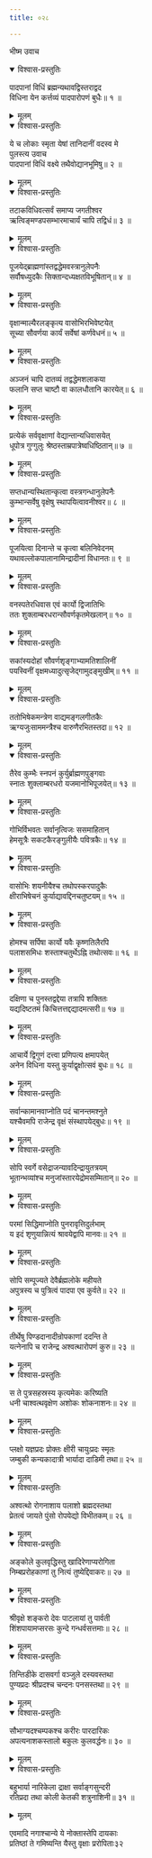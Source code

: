 ```yaml
---
title: ०२८

---
```

भीष्म उवाच  

<details open><summary>विश्वास-प्रस्तुतिः</summary>

पादपानां विधिं ब्रह्मन्यथावद्विस्तराद्वद  
विधिना येन कर्त्तव्यं पादपारोपणं बुधैः॥ १ ॥
</details>

<details><summary>मूलम्</summary>

पादपानां विधिं ब्रह्मन्यथावद्विस्तराद्वद  
विधिना येन कर्त्तव्यं पादपारोपणं बुधैः॥ १ ॥
</details>



<details open><summary>विश्वास-प्रस्तुतिः</summary>

ये च लोकाः स्मृता येषां तानिदानीं वदस्व मे  
पुलस्त्य उवाच  
पादपानां विधिं वक्ष्ये तथैवोद्यानभूमिषु॥ २ ॥
</details>

<details><summary>मूलम्</summary>

ये च लोकाः स्मृता येषां तानिदानीं वदस्व मे  
पुलस्त्य उवाच  
पादपानां विधिं वक्ष्ये तथैवोद्यानभूमिषु॥ २ ॥
</details>



<details open><summary>विश्वास-प्रस्तुतिः</summary>

तटाकविधिवत्सर्वं समाप्य जगतीश्वर  
ऋत्विङ्मण्डपसम्भारमाचार्यं चापि तद्विधं॥ ३ ॥
</details>

<details><summary>मूलम्</summary>

तटाकविधिवत्सर्वं समाप्य जगतीश्वर  
ऋत्विङ्मण्डपसम्भारमाचार्यं चापि तद्विधं॥ ३ ॥
</details>



<details open><summary>विश्वास-प्रस्तुतिः</summary>

पूजयेद्ब्राह्मणांस्तद्वद्धेमवस्त्रानुलेपनैः  
सर्वौषध्युदकैः सिक्तान्दध्यक्षतविभूषितान्॥ ४ ॥
</details>

<details><summary>मूलम्</summary>

पूजयेद्ब्राह्मणांस्तद्वद्धेमवस्त्रानुलेपनैः  
सर्वौषध्युदकैः सिक्तान्दध्यक्षतविभूषितान्॥ ४ ॥
</details>



<details open><summary>विश्वास-प्रस्तुतिः</summary>

वृक्षान्माल्यैरलङ्कृत्य वासोभिरभिवेष्टयेत्  
सूच्या सौवर्णया कार्यं सर्वेषां कर्णवेधनं॥ ५ ॥
</details>

<details><summary>मूलम्</summary>

वृक्षान्माल्यैरलङ्कृत्य वासोभिरभिवेष्टयेत्  
सूच्या सौवर्णया कार्यं सर्वेषां कर्णवेधनं॥ ५ ॥
</details>



<details open><summary>विश्वास-प्रस्तुतिः</summary>

अञ्जनं चापि दातव्यं तद्वद्धेमशलाकया  
फलानि सप्त चाष्टौ वा कालधौतानि कारयेत्॥ ६ ॥
</details>

<details><summary>मूलम्</summary>

अञ्जनं चापि दातव्यं तद्वद्धेमशलाकया  
फलानि सप्त चाष्टौ वा कालधौतानि कारयेत्॥ ६ ॥
</details>



<details open><summary>विश्वास-प्रस्तुतिः</summary>

प्रत्येकं सर्ववृक्षाणां वेद्यान्तान्यधिवासयेत्  
धूपोत्र गुग्गुलुः श्रेष्ठस्ताम्रपात्रेष्वधिष्ठितान्॥ ७ ॥
</details>

<details><summary>मूलम्</summary>

प्रत्येकं सर्ववृक्षाणां वेद्यान्तान्यधिवासयेत्  
धूपोत्र गुग्गुलुः श्रेष्ठस्ताम्रपात्रेष्वधिष्ठितान्॥ ७ ॥
</details>



<details open><summary>विश्वास-प्रस्तुतिः</summary>

सप्तधान्यस्थितान्कृत्वा वस्त्रगन्धानुलेपनैः  
कुम्भान्सर्वेषु वृक्षेषु स्थापयित्वावनीश्वर॥ ८ ॥
</details>

<details><summary>मूलम्</summary>

सप्तधान्यस्थितान्कृत्वा वस्त्रगन्धानुलेपनैः  
कुम्भान्सर्वेषु वृक्षेषु स्थापयित्वावनीश्वर॥ ८ ॥
</details>



<details open><summary>विश्वास-प्रस्तुतिः</summary>

पूजयित्वा दिनान्ते च कृत्वा बलिनिवेदनम्  
यथावल्लोकपालानामिन्द्रादीनां विधानतः॥ ९ ॥
</details>

<details><summary>मूलम्</summary>

पूजयित्वा दिनान्ते च कृत्वा बलिनिवेदनम्  
यथावल्लोकपालानामिन्द्रादीनां विधानतः॥ ९ ॥
</details>



<details open><summary>विश्वास-प्रस्तुतिः</summary>

वनस्पतेरधिवास एवं कार्यो द्विजातिभिः  
ततः शुक्लाम्बरधरान्सौवर्णकृतमेखलान्॥ १० ॥
</details>

<details><summary>मूलम्</summary>

वनस्पतेरधिवास एवं कार्यो द्विजातिभिः  
ततः शुक्लाम्बरधरान्सौवर्णकृतमेखलान्॥ १० ॥
</details>



<details open><summary>विश्वास-प्रस्तुतिः</summary>

सकांस्यदोहां सौवर्णशृङ्गाभ्यामतिशालिनीं  
पयस्विनीं वृक्षमध्यादुत्सृजेद्गामुदङ्मुखीम्॥ ११ ॥
</details>

<details><summary>मूलम्</summary>

सकांस्यदोहां सौवर्णशृङ्गाभ्यामतिशालिनीं  
पयस्विनीं वृक्षमध्यादुत्सृजेद्गामुदङ्मुखीम्॥ ११ ॥
</details>



<details open><summary>विश्वास-प्रस्तुतिः</summary>

ततोभिषेकमन्त्रेण वाद्यमङ्गलगीतकैः  
ऋग्यजुःसाममन्त्रैश्च वारुणैरभितस्तदा॥ १२ ॥
</details>

<details><summary>मूलम्</summary>

ततोभिषेकमन्त्रेण वाद्यमङ्गलगीतकैः  
ऋग्यजुःसाममन्त्रैश्च वारुणैरभितस्तदा॥ १२ ॥
</details>



<details open><summary>विश्वास-प्रस्तुतिः</summary>

तैरेव कुम्भैः स्नपनं कुर्युर्ब्राह्मणपुङ्गवाः  
स्नातः शुक्लाम्बरधरो यजमानोभिपूजयेत्॥ १३ ॥
</details>

<details><summary>मूलम्</summary>

तैरेव कुम्भैः स्नपनं कुर्युर्ब्राह्मणपुङ्गवाः  
स्नातः शुक्लाम्बरधरो यजमानोभिपूजयेत्॥ १३ ॥
</details>



<details open><summary>विश्वास-प्रस्तुतिः</summary>

गोभिर्विभवतः सर्वानृत्विजः ससमाहितान्  
हेमसूत्रैः सकटकैरङ्गुलीयैः पवित्रकैः॥ १४ ॥
</details>

<details><summary>मूलम्</summary>

गोभिर्विभवतः सर्वानृत्विजः ससमाहितान्  
हेमसूत्रैः सकटकैरङ्गुलीयैः पवित्रकैः॥ १४ ॥
</details>



<details open><summary>विश्वास-प्रस्तुतिः</summary>

वासोभिः शयनीयैश्च तथोपस्करपादुकैः  
क्षीराभिषेचनं कुर्याद्यावद्दिनचतुष्टयम्॥ १५ ॥
</details>

<details><summary>मूलम्</summary>

वासोभिः शयनीयैश्च तथोपस्करपादुकैः  
क्षीराभिषेचनं कुर्याद्यावद्दिनचतुष्टयम्॥ १५ ॥
</details>



<details open><summary>विश्वास-प्रस्तुतिः</summary>

होमश्च सर्पिषा कार्यो यवैः कृष्णतिलैरपि  
पलाशसमिधः शस्ताश्चतुर्थेऽह्नि तथोत्सवः॥ १६ ॥
</details>

<details><summary>मूलम्</summary>

होमश्च सर्पिषा कार्यो यवैः कृष्णतिलैरपि  
पलाशसमिधः शस्ताश्चतुर्थेऽह्नि तथोत्सवः॥ १६ ॥
</details>



<details open><summary>विश्वास-प्रस्तुतिः</summary>

दक्षिणा च पुनस्तद्वद्देया तत्रापि शक्तितः  
यद्यदिष्टतमं किचित्तत्तद्दद्यादमत्सरी॥ १७ ॥
</details>

<details><summary>मूलम्</summary>

दक्षिणा च पुनस्तद्वद्देया तत्रापि शक्तितः  
यद्यदिष्टतमं किचित्तत्तद्दद्यादमत्सरी॥ १७ ॥
</details>



<details open><summary>विश्वास-प्रस्तुतिः</summary>

आचार्ये द्विगुणं दत्त्वा प्रणिपत्य क्षमापयेत्  
अनेन विधिना यस्तु कुर्याद्वृक्षोत्सवं बुधः॥ १८ ॥
</details>

<details><summary>मूलम्</summary>

आचार्ये द्विगुणं दत्त्वा प्रणिपत्य क्षमापयेत्  
अनेन विधिना यस्तु कुर्याद्वृक्षोत्सवं बुधः॥ १८ ॥
</details>



<details open><summary>विश्वास-प्रस्तुतिः</summary>

सर्वान्कामानवाप्नोति पदं चानन्तमश्नुते  
यश्चैवमपि राजेन्द्र वृक्षं संस्थापयेद्बुधः॥ १९ ॥
</details>

<details><summary>मूलम्</summary>

सर्वान्कामानवाप्नोति पदं चानन्तमश्नुते  
यश्चैवमपि राजेन्द्र वृक्षं संस्थापयेद्बुधः॥ १९ ॥
</details>



<details open><summary>विश्वास-प्रस्तुतिः</summary>

सोपि स्वर्गे वसेद्राजन्यावदिन्द्रायुतत्रयम्  
भूतान्भव्यांश्च मनुजांस्तारयेद्रोमसम्मितान्॥ २० ॥
</details>

<details><summary>मूलम्</summary>

सोपि स्वर्गे वसेद्राजन्यावदिन्द्रायुतत्रयम्  
भूतान्भव्यांश्च मनुजांस्तारयेद्रोमसम्मितान्॥ २० ॥
</details>



<details open><summary>विश्वास-प्रस्तुतिः</summary>

परमां सिद्धिमाप्नोति पुनरावृत्तिदुर्लभाम्  
य इदं शृणुयान्नित्यं श्रावयेद्वापि मानवः॥ २१ ॥
</details>

<details><summary>मूलम्</summary>

परमां सिद्धिमाप्नोति पुनरावृत्तिदुर्लभाम्  
य इदं शृणुयान्नित्यं श्रावयेद्वापि मानवः॥ २१ ॥
</details>



<details open><summary>विश्वास-प्रस्तुतिः</summary>

सोपि सम्पूज्यते देवैर्ब्रह्मलोके महीयते  
अपुत्रस्य च पुत्रित्वं पादपा एव कुर्वते॥ २२ ॥
</details>

<details><summary>मूलम्</summary>

सोपि सम्पूज्यते देवैर्ब्रह्मलोके महीयते  
अपुत्रस्य च पुत्रित्वं पादपा एव कुर्वते॥ २२ ॥
</details>



<details open><summary>विश्वास-प्रस्तुतिः</summary>

तीर्थेषु पिण्डदानादीन्रोपकाणां ददन्ति ते  
यत्नेनापि च राजेन्द्र अश्वत्थारोपणं कुरु॥ २३ ॥
</details>

<details><summary>मूलम्</summary>

तीर्थेषु पिण्डदानादीन्रोपकाणां ददन्ति ते  
यत्नेनापि च राजेन्द्र अश्वत्थारोपणं कुरु॥ २३ ॥
</details>



<details open><summary>विश्वास-प्रस्तुतिः</summary>

स ते पुत्रसहस्रस्य कृत्यमेकः करिष्यति  
धनी चाश्वत्थवृक्षेण अशोकः शोकनाशनः॥ २४ ॥
</details>

<details><summary>मूलम्</summary>

स ते पुत्रसहस्रस्य कृत्यमेकः करिष्यति  
धनी चाश्वत्थवृक्षेण अशोकः शोकनाशनः॥ २४ ॥
</details>



<details open><summary>विश्वास-प्रस्तुतिः</summary>

प्लक्षो यज्ञप्रदः प्रोक्तः क्षीरी चायुःप्रदः स्मृतः  
जम्बुकी कन्यकादात्री भार्यादा दाडिमी तथा॥ २५ ॥
</details>

<details><summary>मूलम्</summary>

प्लक्षो यज्ञप्रदः प्रोक्तः क्षीरी चायुःप्रदः स्मृतः  
जम्बुकी कन्यकादात्री भार्यादा दाडिमी तथा॥ २५ ॥
</details>



<details open><summary>विश्वास-प्रस्तुतिः</summary>

अश्वत्थो रोगनाशाय पलाशो ब्रह्मदस्तथा  
प्रेतत्वं जायते पुंसो रोपयेद्यो विभीतकम्॥ २६ ॥
</details>

<details><summary>मूलम्</summary>

अश्वत्थो रोगनाशाय पलाशो ब्रह्मदस्तथा  
प्रेतत्वं जायते पुंसो रोपयेद्यो विभीतकम्॥ २६ ॥
</details>



<details open><summary>विश्वास-प्रस्तुतिः</summary>

अङ्कोले कुलवृद्धिस्तु खादिरेणाप्यरोगिता  
निम्बप्ररोहकाणां तु नित्यं तुष्येद्दिवाकरः॥ २७ ॥
</details>

<details><summary>मूलम्</summary>

अङ्कोले कुलवृद्धिस्तु खादिरेणाप्यरोगिता  
निम्बप्ररोहकाणां तु नित्यं तुष्येद्दिवाकरः॥ २७ ॥
</details>



<details open><summary>विश्वास-प्रस्तुतिः</summary>

श्रीवृक्षे शङ्करो देवः पाटलायां तु पार्वती  
शिंशपायामप्सरसः कुन्दे गन्धर्वसत्तमाः॥ २८ ॥
</details>

<details><summary>मूलम्</summary>

श्रीवृक्षे शङ्करो देवः पाटलायां तु पार्वती  
शिंशपायामप्सरसः कुन्दे गन्धर्वसत्तमाः॥ २८ ॥
</details>



<details open><summary>विश्वास-प्रस्तुतिः</summary>

तिन्तिडीके दासवर्गा वञ्जुले दस्यवस्तथा  
पुण्यप्रदः श्रीप्रदश्च चन्दनः पनसस्तथा॥ २९ ॥
</details>

<details><summary>मूलम्</summary>

तिन्तिडीके दासवर्गा वञ्जुले दस्यवस्तथा  
पुण्यप्रदः श्रीप्रदश्च चन्दनः पनसस्तथा॥ २९ ॥
</details>



<details open><summary>विश्वास-प्रस्तुतिः</summary>

सौभाग्यदश्चम्पकश्च करीरः पारदारिकः  
अपत्यनाशकस्तालो बकुलः कुलवर्द्धनः॥ ३० ॥
</details>

<details><summary>मूलम्</summary>

सौभाग्यदश्चम्पकश्च करीरः पारदारिकः  
अपत्यनाशकस्तालो बकुलः कुलवर्द्धनः॥ ३० ॥
</details>



<details open><summary>विश्वास-प्रस्तुतिः</summary>

बहुभार्या नारिकेला द्राक्षा सर्वाङ्गसुन्दरी  
रतिप्रदा तथा कोली केतकी शत्रुनाशिनी॥ ३१ ॥
</details>

<details><summary>मूलम्</summary>

बहुभार्या नारिकेला द्राक्षा सर्वाङ्गसुन्दरी  
रतिप्रदा तथा कोली केतकी शत्रुनाशिनी॥ ३१ ॥
</details>


एवमादि नगाश्चान्ये ये नोक्तास्तेपि दायकाः  
प्रतिष्ठां ते गमिष्यन्ति यैस्तु वृक्षाः प्ररोपिताः३२